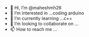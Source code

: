 - 👋 Hi, I’m @maheshmh26
- 👀 I’m interested in ...coding arduino
- 🌱 I’m currently learning ...c++
- 💞️ I’m looking to collaborate on ...
- 📫 How to reach me ...

<!---
maheshmh26/maheshmh26 is a ✨ special ✨ repository because its `README.md` (this file) appears on your GitHub profile.
You can click the Preview link to take a look at your changes.
--->
